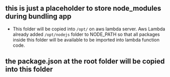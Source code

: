 ## this is just a placeholder to store node_modules during bundling app
- This folder will be copied into `/opt/` on aws lambda server. Aws Lambda already added `/opt/nodejs` folder to NODE_PATH so that all packages inside this folder will be available to be imported into lambda function code.

## the package.json at the root folder will be copied into this folder
